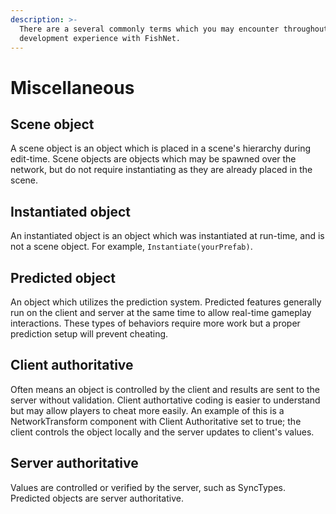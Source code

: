 ```yaml
---
description: >-
  There are a several commonly terms which you may encounter throughout your
  development experience with FishNet.
---
```


# Miscellaneous

## Scene object

A scene object is an object which is placed in a scene's hierarchy during edit-time. Scene objects are objects which may be spawned over the network, but do not require instantiating as they are already placed in the scene.

## Instantiated object

An instantiated object is an object which was instantiated at run-time, and is not a scene object. For example, `Instantiate(yourPrefab)`.

## Predicted object

An object which utilizes the prediction system. Predicted features generally run on the client and server at the same time to allow real-time gameplay interactions. These types of behaviors require more work but a proper prediction setup will prevent cheating.

## Client authoritative

Often means an object is controlled by the client and results are sent to the server without validation. Client authortative coding is easier to understand but may allow players to cheat more easily. An example of this is a NetworkTransform component with Client Authoritative set to true; the client controls the object locally and the server updates to client's values.

## Server authoritative

Values are controlled or verified by the server, such as SyncTypes. Predicted objects are server authoritative.
